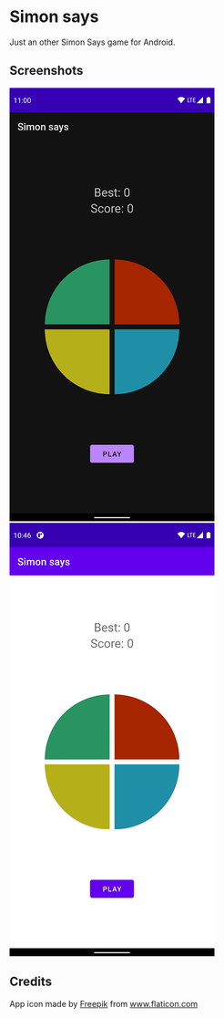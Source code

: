 # Simon says
Just an other Simon Says game for Android.

## Screenshots
![Screenshot1](screenshots/dark_mode.png) ![Screenshot1](screenshots/light_mode.png)

## Credits
App icon made by <a href="https://www.flaticon.com/authors/freepik" title="Freepik">Freepik</a> from <a href="https://www.flaticon.com/" title="Flaticon"> www.flaticon.com</a>
